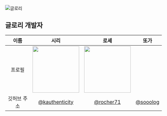 ![글로리](https://user-images.githubusercontent.com/68051794/175720600-3a38709b-430f-43f1-a047-a99aaaddc5f8.png)

## 글로리 개발자
|이름|시리|로셰|또가|
|:---:|:---:|:---:|:---:|
|프로필|  <img width="150px" src="https://avatars.githubusercontent.com/u/53258214?v=4">|<img width="150px" src="https://user-images.githubusercontent.com/68051794/169951852-8e5b4bc7-39bc-43b9-9522-2b3e50b504e9.jpeg">| |
|깃허브 주소|[@kauthenticity](https://github.com/kauthenticity)| [@rocher71](https://github.com/rocher71)|[@sooolog](https://github.com/sooolog) |
